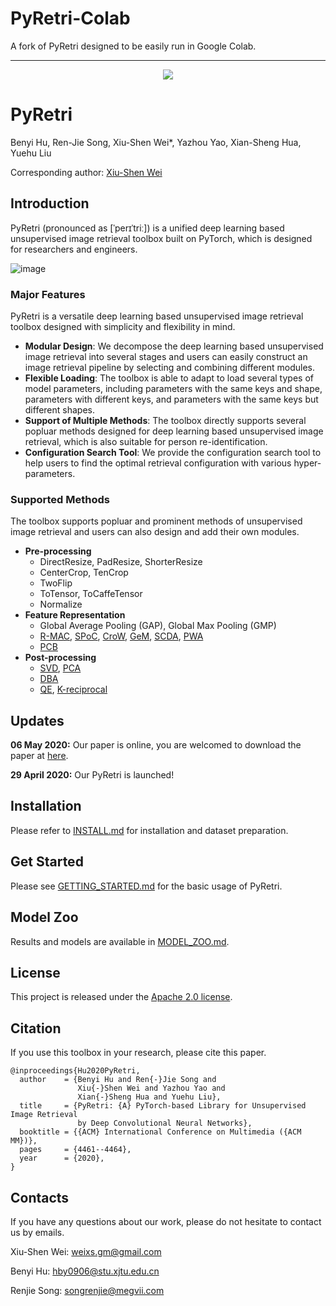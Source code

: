 # PyRetri-Colab

A fork of PyRetri designed to be easily run in Google Colab.

***



<p align="center">
    <img src='teaser_image/logo.jpg'>
</p>

# PyRetri

Benyi Hu, Ren-Jie Song, Xiu-Shen Wei*, Yazhou Yao, Xian-Sheng Hua, Yuehu Liu

Corresponding author: [Xiu-Shen Wei](http://www.weixiushen.com/)

## Introduction

PyRetri (pronounced as [ˈperɪˈtriː]) is a unified deep learning based unsupervised image retrieval toolbox built on PyTorch, which is designed for researchers and engineers.

![image](teaser_image/overview.png)

### Major Features

PyRetri is a versatile  deep learning based unsupervised image retrieval toolbox designed with simplicity and flexibility in mind.

- **Modular Design**: We decompose the deep learning based unsupervised image retrieval into several stages and users can easily construct an image retrieval pipeline by selecting and combining different modules.
- **Flexible Loading**: The toolbox is able to adapt to load several types of model parameters, including parameters with the same keys and shape, parameters with different keys, and parameters with the same keys but different shapes.
- **Support of  Multiple Methods**: The toolbox directly supports several popluar methods designed for deep learning based unsupervised image retrieval, which is also suitable for person re-identification.
- **Configuration Search Tool**: We provide the configuration search tool to help users to find the optimal retrieval configuration with various hyper-parameters. 

### Supported Methods

The toolbox supports popluar and prominent methods of unsupervised image retrieval and users can also design and add their own modules.

- **Pre-processing**
  - DirectResize, PadResize, ShorterResize
  - CenterCrop, TenCrop
  - TwoFlip
  - ToTensor, ToCaffeTensor
  - Normalize
- **Feature Representation**
  - Global Average Pooling (GAP), Global Max Pooling (GMP)
  - [R-MAC](https://arxiv.org/pdf/1511.05879.pdf), [SPoC](https://arxiv.org/pdf/1510.07493.pdf), [CroW](https://arxiv.org/pdf/1512.04065.pdf), [GeM](https://arxiv.org/pdf/1711.02512.pdf), [SCDA](http://www.weixiushen.com/publication/tip17SCDA.pdf), [PWA](https://arxiv.org/abs/1705.01247)
  - [PCB](http://openaccess.thecvf.com/content_ECCV_2018/papers/Yifan_Sun_Beyond_Part_Models_ECCV_2018_paper.pdf)
- **Post-processing**
  - [SVD](https://link.springer.com/chapter/10.1007%2F978-3-662-39778-7_10), [PCA](http://pzs.dstu.dp.ua/DataMining/pca/bibl/Principal%20components%20analysis.pdf)
  - [DBA](https://www.robots.ox.ac.uk/~vgg/publications/2012/Arandjelovic12/arandjelovic12.pdf)
  - [QE](https://www.robots.ox.ac.uk/~vgg/publications/papers/chum07b.pdf), [K-reciprocal](https://arxiv.org/pdf/1701.08398.pdf)

## Updates

 **06 May 2020:** Our paper is online, you are welcomed to download the paper at [here](https://128.84.21.199/abs/2005.02154).

 **29 April 2020:** Our PyRetri is launched!

## Installation

Please refer to [INSTALL.md](docs/INSTALL.md) for installation and dataset preparation.

## Get Started

Please see [GETTING_STARTED.md](docs/GETTING_STARTED.md) for the basic usage of PyRetri.

## Model Zoo

Results and models are available in [MODEL_ZOO.md](docs/MODEL_ZOO.md).

## License

This project is released under the [Apache 2.0 license](LICENSE).

## Citation

If you use this toolbox in your research, please cite this paper.

```
@inproceedings{Hu2020PyRetri,
  author    = {Benyi Hu and Ren{-}Jie Song and
               Xiu{-}Shen Wei and Yazhou Yao and
               Xian{-}Sheng Hua and Yuehu Liu},
  title     = {PyRetri: {A} PyTorch-based Library for Unsupervised Image Retrieval
               by Deep Convolutional Neural Networks},
  booktitle = {{ACM} International Conference on Multimedia ({ACM MM})},
  pages     = {4461--4464},
  year      = {2020},
}
```

## Contacts

If you have any questions about our work, please do not hesitate to contact us by emails.

Xiu-Shen Wei: [weixs.gm@gmail.com](mailto:weixs.gm@gmail.com)

Benyi Hu: [hby0906@stu.xjtu.edu.cn](mailto:hby0906@stu.xjtu.edu.cn)

Renjie Song: [songrenjie@megvii.com](mailto:songrenjie@megvii.com)

